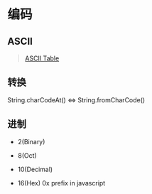 # 编码

## ASCII

> [ASCII Table](https://www.rapidtables.com/code/text/ascii-table.html)

## 转换

String.charCodeAt() <=> String.fromCharCode()

## 进制

* 2(Binary)

* 8(Oct)

* 10(Decimal)

* 16(Hex) 0x prefix in javascript